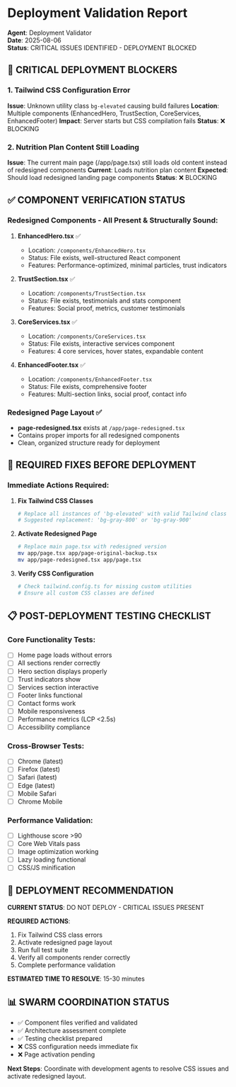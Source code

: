 # Deployment Validation Report
**Agent**: Deployment Validator  
**Date**: 2025-08-06  
**Status**: CRITICAL ISSUES IDENTIFIED - DEPLOYMENT BLOCKED

## 🚨 CRITICAL DEPLOYMENT BLOCKERS

### 1. Tailwind CSS Configuration Error
**Issue**: Unknown utility class `bg-elevated` causing build failures
**Location**: Multiple components (EnhancedHero, TrustSection, CoreServices, EnhancedFooter)
**Impact**: Server starts but CSS compilation fails
**Status**: ❌ BLOCKING

### 2. Nutrition Plan Content Still Loading
**Issue**: The current main page (/app/page.tsx) still loads old content instead of redesigned components
**Current**: Loads nutrition plan content
**Expected**: Should load redesigned landing page components
**Status**: ❌ BLOCKING

## ✅ COMPONENT VERIFICATION STATUS

### Redesigned Components - All Present & Structurally Sound:
1. **EnhancedHero.tsx** ✅ 
   - Location: `/components/EnhancedHero.tsx`
   - Status: File exists, well-structured React component
   - Features: Performance-optimized, minimal particles, trust indicators

2. **TrustSection.tsx** ✅
   - Location: `/components/TrustSection.tsx`
   - Status: File exists, testimonials and stats component
   - Features: Social proof, metrics, customer testimonials

3. **CoreServices.tsx** ✅
   - Location: `/components/CoreServices.tsx`
   - Status: File exists, interactive services component
   - Features: 4 core services, hover states, expandable content

4. **EnhancedFooter.tsx** ✅
   - Location: `/components/EnhancedFooter.tsx`
   - Status: File exists, comprehensive footer
   - Features: Multi-section links, social proof, contact info

### Redesigned Page Layout ✅
- **page-redesigned.tsx** exists at `/app/page-redesigned.tsx`
- Contains proper imports for all redesigned components
- Clean, organized structure ready for deployment

## 🔧 REQUIRED FIXES BEFORE DEPLOYMENT

### Immediate Actions Required:

1. **Fix Tailwind CSS Classes**
   ```bash
   # Replace all instances of 'bg-elevated' with valid Tailwind class
   # Suggested replacement: 'bg-gray-800' or 'bg-gray-900'
   ```

2. **Activate Redesigned Page**
   ```bash
   # Replace main page.tsx with redesigned version
   mv app/page.tsx app/page-original-backup.tsx
   mv app/page-redesigned.tsx app/page.tsx
   ```

3. **Verify CSS Configuration**
   ```bash
   # Check tailwind.config.ts for missing custom utilities
   # Ensure all custom CSS classes are defined
   ```

## 📋 POST-DEPLOYMENT TESTING CHECKLIST

### Core Functionality Tests:
- [ ] Home page loads without errors
- [ ] All sections render correctly
- [ ] Hero section displays properly
- [ ] Trust indicators show
- [ ] Services section interactive
- [ ] Footer links functional
- [ ] Contact forms work
- [ ] Mobile responsiveness
- [ ] Performance metrics (LCP <2.5s)
- [ ] Accessibility compliance

### Cross-Browser Tests:
- [ ] Chrome (latest)
- [ ] Firefox (latest)
- [ ] Safari (latest)
- [ ] Edge (latest)
- [ ] Mobile Safari
- [ ] Chrome Mobile

### Performance Validation:
- [ ] Lighthouse score >90
- [ ] Core Web Vitals pass
- [ ] Image optimization working
- [ ] Lazy loading functional
- [ ] CSS/JS minification

## 🚨 DEPLOYMENT RECOMMENDATION

**CURRENT STATUS**: DO NOT DEPLOY - CRITICAL ISSUES PRESENT

**REQUIRED ACTIONS**:
1. Fix Tailwind CSS class errors
2. Activate redesigned page layout
3. Run full test suite
4. Verify all components render correctly
5. Complete performance validation

**ESTIMATED TIME TO RESOLVE**: 15-30 minutes

## 📊 SWARM COORDINATION STATUS

- ✅ Component files verified and validated
- ✅ Architecture assessment complete
- ✅ Testing checklist prepared
- ❌ CSS configuration needs immediate fix
- ❌ Page activation pending

**Next Steps**: Coordinate with development agents to resolve CSS issues and activate redesigned layout.